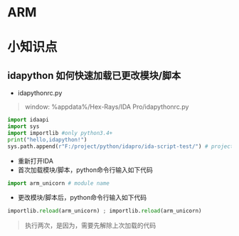# ARM

# 小知识点
## idapython 如何快速加载已更改模块/脚本
- idapythonrc.py
> window: %appdata%/Hex-Rays/IDA Pro/idapythonrc.py
```python
import idaapi
import sys
import importlib #only python3.4+
print("hello,idapython!")
sys.path.append(r"F:/project/python/idapro/ida-script-test/") # project dir

```
- 重新打开IDA
- 首次加载模块/脚本，python命令行输入如下代码
```python
import arm_unicorn # module name
```
- 更改模块/脚本后，python命令行输入如下代码
```python
importlib.reload(arm_unicorn) ; importlib.reload(arm_unicorn)
```
> 执行两次，是因为，需要先解除上次加载的代码


